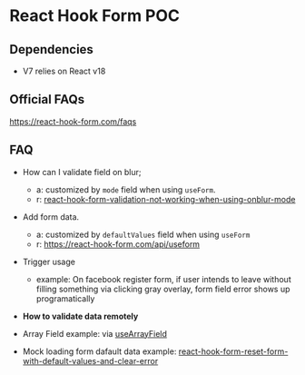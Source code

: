 # React Hook Form POC

## Dependencies

- V7 relies on React v18

## Official FAQs

https://react-hook-form.com/faqs

## FAQ

- How can I validate field on blur;

  - a: customized by `mode` field when using `useForm`.
  - r: [react-hook-form-validation-not-working-when-using-onblur-mode](https://stackoverflow.com/questions/66758855/react-hook-form-validation-not-working-when-using-onblur-mode)

- Add form data.

  - a: customized by `defaultValues` field when using `useForm`
  - r: https://react-hook-form.com/api/useform

- Trigger usage

  - example: On facebook register form, if user intends to leave without filling something via clicking gray overlay, form field error shows up programatically

- **How to validate data remotely**

- Array Field example: via [useArrayField](https://react-hook-form.com/api/usefieldarray)

- Mock loading form dafault data example: [react-hook-form-reset-form-with-default-values-and-clear-error](https://jasonwatmore.com/post/2021/09/23/react-hook-form-reset-form-with-default-values-and-clear-errors#:~:text=The%20solution%20is%20to%20use,%3A%20'Bob'%20%7D)
